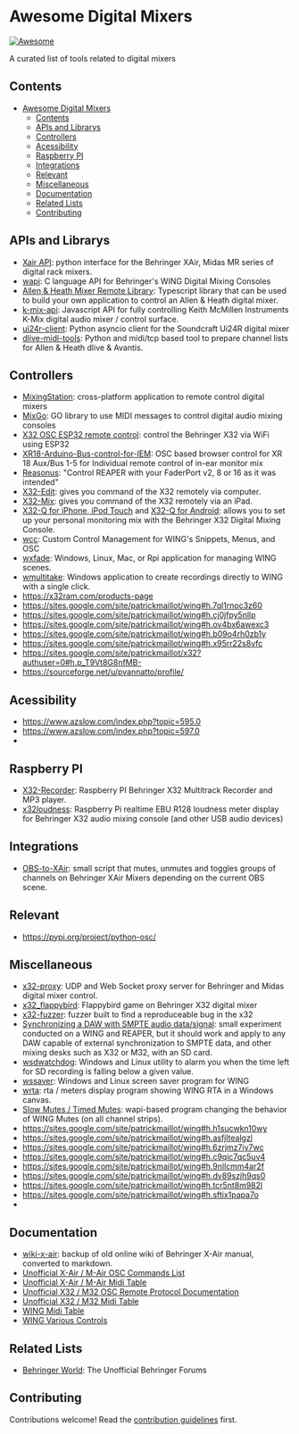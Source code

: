 # Awesome Digital Mixers
[![Awesome](https://awesome.re/badge.svg)](https://awesome.re)

A curated list of tools related to digital mixers

## Contents
- [Awesome Digital Mixers](#awesome-digital-mixers)
  - [Contents](#contents)
  - [APIs and Librarys](#apis-and-librarys)
  - [Controllers](#controllers)
  - [Acessibility](#acessibility)
  - [Raspberry PI](#raspberry-pi)
  - [Integrations](#integrations)
  - [Relevant](#relevant)
  - [Miscellaneous](#miscellaneous)
  - [Documentation](#documentation)
  - [Related Lists](#related-lists)
  - [Contributing](#contributing)

## APIs and Librarys
- [Xair API](https://github.com/onyx-and-iris/xair-api-python): python interface for the Behringer XAir, Midas MR series of digital rack mixers.
- [wapi](https://github.com/pmaillot/wapi): C language API for Behringer's WING Digital Mixing Consoles
- [Allen & Heath Mixer Remote Library](https://github.com/xDGeForcexD/ah-mixer-remote): Typescript library that can be used to build your own application to control an Allen & Heath digital mixer.
- [k-mix-api](https://github.com/keithmcmilleninstruments/k-mix-api): Javascript API for fully controlling Keith McMillen Instruments K-Mix digital audio mixer / control surface.
- [ui24r-client](https://github.com/jonathanslenders/ui24r-client): Python asyncio client for the Soundcraft Ui24R digital mixer
- [dlive-midi-tools](https://github.com/togrupe/dlive-midi-tools): Python and midi/tcp based tool to prepare channel lists for Allen & Heath dlive & Avantis.

## Controllers
- [MixingStation](https://mixingstation.app/): cross-platform application to remote control digital mixers
- [MixGo](https://github.com/MRechtien-zz/mixgo): GO library to use MIDI messages to control digital audio mixing consoles
- [X32 OSC ESP32 remote control](https://github.com/yapweiliang/X32-OSC-ESP32-remote-control): control the Behringer X32 via WiFi using ESP32
- [XR18-Arduino-Bus-control-for-IEM](https://github.com/ksipp01/XR18-Arduino-Bus-control-for-IEM): OSC based browser control for XR 18 Aux/Bus 1-5 for Individual remote control of in-ear monitor mix
- [Reasonus](https://navelpluisje.github.io/reasonus-faderport): "Control REAPER with your FaderPort v2, 8 or 16 as it was intended"
- [X32-Edit](https://www.behringer.com/downloads.html): gives you command of the X32 remotely via computer.
- [X32-Mix](https://apps.apple.com/au/app/x32-mix/id542646451?l=pt): gives you command of the X32 remotely via an iPad.
- [X32-Q for iPhone, iPod Touch](https://apps.apple.com/pt/app/x32-q/id587363794) and [X32-Q for Android](https://play.google.com/store/apps/details?id=com.behringer.android.control.app.x32q&hl=pt_BR&gl=US): allows you to set up your personal monitoring mix with the Behringer X32 Digital Mixing Console.
- [wcc](https://sites.google.com/site/patrickmaillot/wing#h.ljsjiijwk214): Custom Control Management for WING's Snippets, Menus, and OSC
- [wxfade](https://sites.google.com/site/patrickmaillot/wing#h.30vtyc1kws44): Windows, Linux, Mac, or Rpi application for managing WING scenes.
- [wmultitake](https://sites.google.com/site/patrickmaillot/wing#h.2cjo7g6o16jr): Windows application to create recordings directly to WING with a single click.
- https://x32ram.com/products-page
- https://sites.google.com/site/patrickmaillot/wing#h.7ql1rnoc3z60
- https://sites.google.com/site/patrickmaillot/wing#h.cj0jfpy5nllp
- https://sites.google.com/site/patrickmaillot/wing#h.ov4bx6awexc3
- https://sites.google.com/site/patrickmaillot/wing#h.b09o4rh0zb1y
- https://sites.google.com/site/patrickmaillot/wing#h.x95rr22s8vfc
- https://sites.google.com/site/patrickmaillot/x32?authuser=0#h.p_T9Vt8G8nfMB-
- https://sourceforge.net/u/pvannatto/profile/


## Acessibility
- https://www.azslow.com/index.php?topic=595.0
- https://www.azslow.com/index.php?topic=597.0
- 

## Raspberry PI
- [X32-Recorder](https://github.com/jajito/X32-Recorder): Raspberry PI Behringer X32 Multitrack Recorder and MP3 player.
- [x32loudness](https://github.com/premultiply/x32loudness): Raspberry Pi realtime EBU R128 loudness meter display for Behringer X32 audio mixing console (and other USB audio devices)

## Integrations
- [OBS-to-XAir](https://github.com/lebaston100/OBS-to-XAir): small script that mutes, unmutes and toggles groups of channels on Behringer XAir Mixers depending on the current OBS scene.

## Relevant
- https://pypi.org/project/python-osc/

## Miscellaneous
- [x32-proxy](https://github.com/audiopump/x32-proxy): UDP and Web Socket proxy server for Behringer and Midas digital mixer control.
- [x32_flappybird](https://github.com/adamjezek98/x32_flappybird): Flappybird game on Behringer X32 digital mixer
- [x32-fuzzer](https://github.com/GamesDoneQuick/x32-fuzzer): fuzzer built to find a reproduceable bug in the x32
- [Synchronizing a DAW with SMPTE audio data/signal](https://behringer.world/wiki/doku.php?id=smptestavesdaw): small experiment conducted on a WING and REAPER, but it should work and apply to any DAW capable of external synchronization to SMPTE data, and other mixing desks such as X32 or M32, with an SD card.
- [wsdwatchdog](https://sites.google.com/site/patrickmaillot/wing#h.k8q88jemwkl6): Windows and Linux utility to alarm you when the time left for SD recording is falling below a given value.
- [wssaver](https://sites.google.com/site/patrickmaillot/wing#h.qinuimuwi86g): Windows and Linux screen saver program for WING
- [wrta](https://sites.google.com/site/patrickmaillot/wing#h.35z909pzb6qf): rta / meters display program showing WING RTA in a Windows canvas. 
- [Slow Mutes / Timed Mutes](https://sites.google.com/site/patrickmaillot/wing#h.i61u07v3x9tw): wapi-based program changing the behavior of WING Mutes (on all channel strips).
- https://sites.google.com/site/patrickmaillot/wing#h.h1sucwkn10wy
- https://sites.google.com/site/patrickmaillot/wing#h.asfjltealgzl
- https://sites.google.com/site/patrickmaillot/wing#h.6zrjmz7iy7wc
- https://sites.google.com/site/patrickmaillot/wing#h.c9qic7qc5uv4
- https://sites.google.com/site/patrickmaillot/wing#h.9nllcmm4ar2f
- https://sites.google.com/site/patrickmaillot/wing#h.dv89szjh9qs0
- https://sites.google.com/site/patrickmaillot/wing#h.tcr5nt8m982l
- https://sites.google.com/site/patrickmaillot/wing#h.sftix1papa7o
- 

## Documentation
- [wiki-x-air](https://redtide.github.io/wiki-x-air/): backup of old online wiki of Behringer X-Air manual, converted to markdown.
- [Unofficial X-Air / M-Air OSC Commands List](https://behringer.world/wiki/doku.php?id=x-air_osc)
- [Unofficial X-Air / M-Air Midi Table](https://behringer.world/wiki/doku.php?id=x-air_midi)
- [Unofficial X32 / M32 OSC Remote Protocol Documentation](https://wiki.munichmakerlab.de/images/1/17/UNOFFICIAL_X32_OSC_REMOTE_PROTOCOL_%281%29.pdf)
- [Unofficial X32 / M32 Midi Table](https://behringer.world/wiki/doku.php?id=x32_midi_table)
- [WING Midi Table](https://behringer.world/wiki/doku.php?id=wing_midi_table)
- [WING Various Controls](https://behringer.world/wiki/doku.php?id=wing_various_controls)

## Related Lists
- [Behringer World](https://behringer.world/): The Unofficial Behringer Forums 
## Contributing

Contributions welcome! Read the [contribution guidelines](contributing.md) first.
